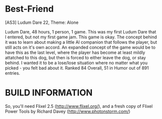 Best-Friend
===========

[AS3] Ludum Dare 22, Theme: Alone

Ludum Dare, 48 hours, 1 person, 1 game. This was my first Ludum Dare that I entered, but not my first game jam. This game is okay. The concept behind it was to learn about making a little AI companion that follows the player, but still acts on it's own accord. An expanded concept of the game would be to have this as the last level, where the player has become at least mildly attatched to this dog, but then is forced to either leave the dog, or stay behind. I wanted it to be a lose/lose situation where no matter what you picked - you felt bad about it.
Ranked 84 Overall, 51 in Humor out of 891 entries.

BUILD INFORMATION
=================
So, you'll need Flixel 2.5 (http://www.flixel.org/), and a fresh copy of Flixel Power Tools by Richard Davey (http://www.photonstorm.com/)
